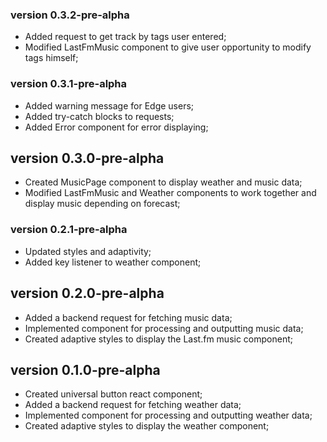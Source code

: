### version 0.3.2-pre-alpha

- Added request to get track by tags user entered;
- Modified LastFmMusic component to give user opportunity to modify tags himself;

### version 0.3.1-pre-alpha

- Added warning message for Edge users;
- Added try-catch blocks to requests;
- Added Error component for error displaying;

## version 0.3.0-pre-alpha

- Created MusicPage component to display weather and music data;
- Modified LastFmMusic and Weather components to work together and display music depending on forecast;

### version 0.2.1-pre-alpha

- Updated styles and adaptivity;
- Added key listener to weather component;

## version 0.2.0-pre-alpha

- Added a backend request for fetching music data;
- Implemented component for processing and outputting music data;
- Created adaptive styles to display the Last.fm music component;

## version 0.1.0-pre-alpha

- Created universal button react component;
- Added a backend request for fetching weather data;
- Implemented component for processing and outputting weather data;
- Created adaptive styles to display the weather component;